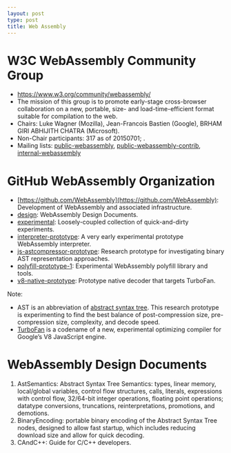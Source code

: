 ```yaml
---
layout: post
type: post
title: Web Assembly
---
```


# W3C WebAssembly Community Group

* https://www.w3.org/community/webassembly/
* The mission of this group is to promote early-stage cross-browser collaboration on a new, portable, size- and load-time-efficient format suitable for compilation to the web.
* Chairs: Luke Wagner (Mozilla), Jean-Francois Bastien (Google), BRHAM GIRI ABHIJITH CHATRA (Microsoft).
* Non-Chair participants: 317 as of 20150701; .
* Mailing lists: [public-webassembly](https://lists.w3.org/Archives/Public/public-webassembly/), [public-webassembly-contrib](https://lists.w3.org/Archives/Public/public-webassembly-contrib/), [internal-webassembly](https://lists.w3.org/Archives/Member/internal-webassembly/)


# GitHub WebAssembly Organization

* [https://github.com/WebAssembly](https://github.com/WebAssembly): Development of WebAssembly and associated infrastructure.
* [design](https://github.com/WebAssembly/design): WebAssembly Design Documents.
* [experimental](https://github.com/WebAssembly/experimental): Loosely-coupled collection of quick-and-dirty experiments.
* [interpreter-prototype](https://github.com/WebAssembly/interpreter-prototype): A very early experimental prototype WebAssembly interpreter.
* [js-astcompressor-prototype](https://github.com/WebAssembly/js-astcompressor-prototype): Research prototype for investigating binary AST representation approaches.
* [polyfill-prototype-1](https://github.com/WebAssembly/polyfill-prototype-1): Experimental WebAssembly polyfill library and tools.
* [v8-native-prototype](https://github.com/WebAssembly/v8-native-prototype): Prototype native decoder that targets TurboFan.

Note:
* AST is an abbreviation of [abstract syntax tree](https://en.wikipedia.org/wiki/Abstract_syntax_tree). This research prototype is experimenting to find the best balance of post-compression size, pre-compression size, complexity, and decode speed.
* [TurboFan](http://ariya.ofilabs.com/2014/08/javascript-and-v8-turbofan.html) is a codename of a new, experimental optimizing compiler for Google’s V8 JavaScript engine.


# WebAssembly Design Documents

1. AstSemantics: Abstract Syntax Tree Semantics: types, linear memory, local/global variables, control flow structures, calls, literals, expressions with control flow, 32/64-bit integer operations, floating point operations; datatype conversions, truncations, reinterpretations, promotions, and demotions.
2. BinaryEncoding: portable binary encoding of the Abstract Syntax Tree nodes, designed to allow fast startup, which includes reducing download size and allow for quick decoding.
3. CAndC++: Guide for C/C++ developers.